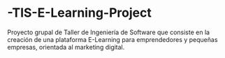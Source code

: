 # -TIS-E-Learning-Project
Proyecto grupal de Taller de Ingeniería de Software que consiste en la creación de una plataforma E-Learning para emprendedores y pequeñas empresas, orientada al marketing digital.
